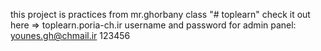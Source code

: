this project is practices from mr.ghorbany class
"# toplearn"
check it out here => toplearn.poria-ch.ir
username and password for admin panel:
younes.gh@chmail.ir
123456
